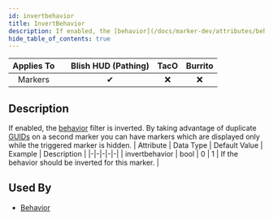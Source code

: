 ```yaml
---
id: invertbehavior
title: InvertBehavior
description: If enabled, the [behavior](/docs/marker-dev/attributes/behavior) filter is inverted.  By taking advantage of duplicate [GUIDs](/docs/marker-dev/attributes/guid) on a second marker you can have markers which are displayed only while the triggered marker is hidden.
hide_table_of_contents: true
---
```

| Applies To | | Blish HUD (Pathing) | TacO | Burrito |
|-|-|-|-|-|
| <center>Markers</center> | | <center>✔</center> | <center>❌</center> | <center>❌</center> |



## Description
If enabled, the [behavior](/docs/marker-dev/attributes/behavior) filter is inverted.  By taking advantage of duplicate [GUIDs](/docs/marker-dev/attributes/guid) on a second marker you can have markers which are displayed only while the triggered marker is hidden.
| Attribute | Data Type | Default Value | Example | Description |
|-|-|-|-|-|
| invertbehavior | bool | 0 | 1 | If the behavior should be inverted for this marker. | 



## Used By
- [Behavior](/docs/marker-dev/attributes/behavior)

